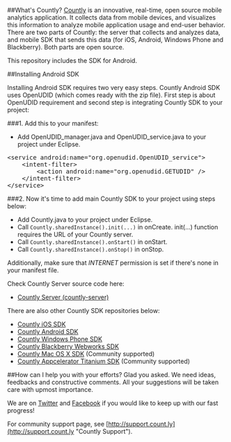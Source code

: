 ##What's Countly?
[Countly](http://count.ly) is an innovative, real-time, open source mobile analytics application. It collects data from 
mobile devices, and visualizes this information to analyze mobile application usage and end-user behavior. 
There are two parts of Countly: the server that collects and analyzes data, and mobile SDK that sends 
this data (for iOS, Android, Windows Phone and Blackberry). Both parts are open source.

This repository includes the SDK for Android.

##Installing Android SDK

Installing Android SDK requires two very easy steps. Countly Android SDK uses OpenUDID (which comes ready with the zip file). First step is about OpenUDID requirement and second step is integrating Countly SDK to your project:

###1. Add this to your manifest:

* Add OpenUDID_manager.java and OpenUDID_service.java to your project under Eclipse.

<pre class="prettyprint">
&lt;service android:name=&quot;org.openudid.OpenUDID_service&quot;&gt;
    &lt;intent-filter&gt;
        &lt;action android:name=&quot;org.openudid.GETUDID&quot; /&gt;
    &lt;/intent-filter&gt;
&lt;/service&gt;</pre>

###2. Now it's time to add main Countly SDK to your project using steps below:

* Add Countly.java to your project under Eclipse.
* Call `Countly.sharedInstance().init(...)` in onCreate. init(...) function requires the URL of your Countly server.
* Call `Countly.sharedInstance().onStart()` in onStart.
* Call `Countly.sharedInstance().onStop()` in onStop.

Additionally, make sure that *INTERNET* permission is set if there's none in your manifest file.

Check Countly Server source code here: 

- [Countly Server (countly-server)](https://github.com/Countly/countly-server)

There are also other Countly SDK repositories below:

- [Countly iOS SDK](https://github.com/Countly/countly-sdk-ios)
- [Countly Android SDK](https://github.com/Countly/countly-sdk-android)
- [Countly Windows Phone SDK](https://github.com/Countly/countly-sdk-windows-phone)
- [Countly Blackberry Webworks SDK](https://github.com/Countly/countly-sdk-blackberry-webworks)
- [Countly Mac OS X SDK](https://github.com/mrballoon/countly-sdk-osx) (Community supported)
- [Countly Appcelerator Titanium SDK](https://github.com/euforic/Titanium-Count.ly) (Community supported)

##How can I help you with your efforts?
Glad you asked. We need ideas, feedbacks and constructive comments. All your suggestions will be taken care with upmost importance. 

We are on [Twitter](http://twitter.com/gocountly) and [Facebook](http://www.facebook.com/Countly) if you would like to keep up with our fast progress!

For community support page, see [http://support.count.ly](http://support.count.ly "Countly Support").
